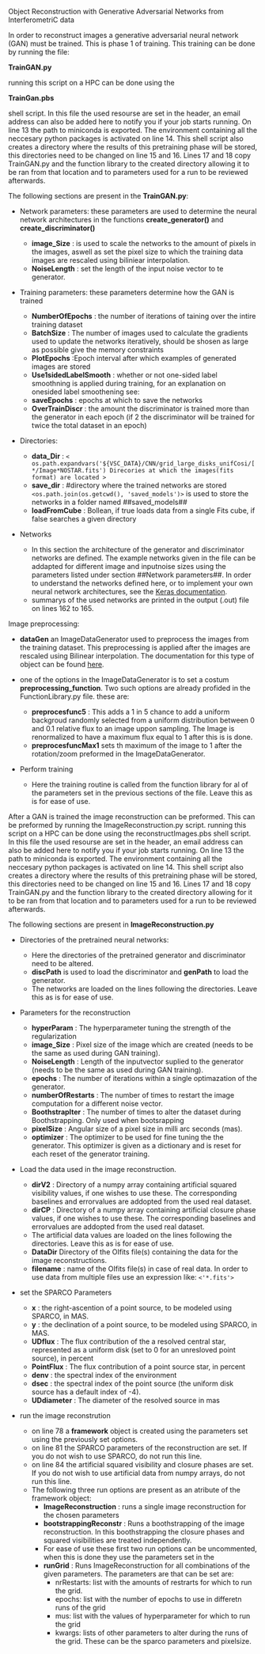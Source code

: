 Object Reconstruction with Generative Adversarial Networks from InterferometriC data

In order to reconstruct images a generative adversarial neural network (GAN) must be trained. 
This is phase 1 of training.
This training can be done by running the file:
  
  **TrainGAN.py**
  
running this script on a HPC can be done using the

  **TrainGan.pbs**

shell script.
In this file the used resourse are set in the header, an email address can also be added here to notify you if your job starts running. 
On line 13 the path to miniconda is exported. The environment containing all the neccesary python packages is activated on line 14. 
This shell script also creates a directory where the results of this pretraining phase will be stored, this directories need to be changed on line 15 and 16.
Lines 17 and 18 copy TrainGAN.py and the function library to the created directory allowing it to be ran from that location and to parameters used for a run to be reviewed afterwards.

The following sections are present in the **TrainGAN.py**:

* Network parameters:
   these parameters are used to determine the neural network architectures in the functions **create_generator()** and **create_discriminator()**
  * **image_Size** : is used to scale the networks to the amount of pixels in the images, aswell as set the pixel size to which the training data images are rescaled using biliniear interpolation.
  * **NoiseLength** : set the length of the input noise vector to te generator.

* Training parameters:
these parameters determine how the GAN is trained
  * **NumberOfEpochs** : the number of iterations of taining over the intire training dataset
  * **BatchSize** : The number of images used to calculate the gradients used to update the networks iteratively, should be shosen as large as possible give the memory constraints
  * **PlotEpochs** :Epoch interval after which examples of generated images are stored
  * **Use1sidedLabelSmooth** : whether or not one-sided label smoothning is applied during training, for an explanation on onesided label smoothening see:
  * **saveEpochs** : epochs at which to save the networks
  * **OverTrainDiscr** : the amount the discriminator is trained more than the generator in each epoch (if 2 the discriminator will be trained for twice the total dataset in an epoch)
 
* Directories:
  * **data_Dir** :  `< os.path.expandvars('${VSC_DATA}/CNN/grid_large_disks_unifCosi/[*/Image*NOSTAR.fits') Direcories at which the images(fits format) are located >`
  * **save_dir** :  #directory where the trained networks are stored `<os.path.join(os.getcwd(), 'saved_models')>` is used to store the networks in a folder named ##saved_models##
  * **loadFromCube** : Bollean, if true loads data from a single Fits cube, if false searches a given directory

* Networks
  * In this section the architecture of the generator and discriminator networks are defined. The example networks given in the file can be addapted for different image and inputnoise sizes using the parameters listed under section ##Network parameters##. In order to understand the networks defined here, or to implement your own neural network architectures, see the [Keras documentation](https://keras.io/api/).
  * summarys of the used networks are printed in the output (.out) file on lines 162 to 165.
  
Image preprocessing:
  * **dataGen**  an ImageDataGenerator used to preprocess the images from the training dataset. This preprocessing is applied after the images are rescaled using Bilinear interpolation. The documentation for this type of object can be found [here]( https://keras.io/api/preprocessing/image/#imagedatagenerator-class ).
  * one of the options in the ImageDataGenerator is to set a costum **preprocessing_function**. Two such options are already profided in the FunctionLibrary.py file. these are:
    * **preprocesfunc5** : This adds a 1 in 5 chance to add a uniform backgroud randomly selected from a uniform distribution between 0 and 0.1 relative flux to an image uppon sampling. The Image is renormalized to have a maximum flux equal to 1 after this is is done.
    * **preprocesfuncMax1** sets th maximum of the image to 1 after the rotation/zoom preformed in the ImageDataGenerator.
  
  
* Perform training
  * Here the training routine is called from the function library for al of the parameters set in the previous sections of the file. Leave this as is for ease of use.
  
After a GAN is trained the image reconstruction can be preformed. This can be preformed by running the
  ImageReconstruction.py
script. running this script on a HPC can be done using the 
  reconstructImages.pbs 
shell script. 
In this file the used resourse are set in the header, an email address can also be added here to notify you if your job starts running.
On line 13 the path to miniconda is exported. The environment containing all the neccesary python packages is activated on line 14. 
This shell script also creates a directory where the results of this pretraining phase will be stored, this directories need to be changed on line 15 and 16.
Lines 17 and 18 copy TrainGAN.py and the function library to the created directory allowing for it to be ran from that location and to parameters used for a run to be reviewed afterwards.

The following sections are present in **ImageReconstruction.py**

* Directories of the pretrained neural networks:
  * Here the directories of the pretrained generator and discriminator need to be altered.
  * **discPath** is used to load the discriminator and **genPath** to load the generator.
  * The networks are loaded on the lines following the directories. Leave this as is for ease of use.
* Parameters for the reconstruction
  * **hyperParam** : The hyperparameter tuning the strength of the regularization
  * **image_Size** : Pixel size of the image which are created (needs to be the same as used during GAN training).
  * **NoiseLength** : Length of the inputvector suplied to the generator (needs to be the same as used during GAN training).
  * **epochs** : The number of iterations within a single optimazation of the generator.
  * **numberOfRestarts** : The number of times to restart the image computation for a different noise vector.
  * **BoothstrapIter** : The number of times to alter the dataset during Boothstrapping. Only used when bootsrapping 
  * **pixelSize** : Angular size of a pixel size in milli arc seconds (mas).
  * **optimizer** : The optimizer to be used for fine tuning the the generator. This optimizer is given as a dictionary and is reset for each reset of the generator training.
* Load the data used in the image reconstruction.
  * **dirV2** : Directory of a numpy array containing artificial squared visibility values, if one wishes to use these. The corresponding baselines and errorvalues are addopted from the used real dataset.
  * **dirCP** : Directory of a numpy array containing artificial closure phase values, if one wishes to use these. The corresponding baselines and errorvalues are addopted from the used real dataset.
  * The artificial data values are loaded on the lines following the directories. Leave this as is for ease of use.
  * **DataDir** Directory of the OIfits file(s) containing the data for the image reconstructions.
  * **filename** :  name of the OIfits file(s) in case of real data. In order to use data from multiple files use an expression like: `<'*.fits'>` 
  
* set the SPARCO Parameters
  * **x** : the right-ascention of a point source, to be modeled using SPARCO, in MAS.
  * **y** :  the declination of a point source, to be modeled using SPARCO, in MAS.
  * **UDflux** : The flux contribution of the a resolved central star, represented as a uniform disk (set to 0 for an unresloved point source), in percent
  * **PointFlux** : The flux contribution of a point source star, in percent
  * **denv** : the spectral index of the environment
  * **dsec** :  the spectral index of the point source (the uniform disk source has a default index of -4).
  * **UDdiameter** : The diameter of the resolved source in mas
  
* run the image reconstrution
  * on line 78  a **framework** object is created using the parameters set using the previously set options.
  * on line 81 the SPARCO parameters of the reconstruction are set. If you do not wish to use SPARCO, do not run this line.
  * on line 84 the artificial squared visibility and closure phases are set. If you do not wish to use artificial data from numpy arrays, do not run this line.
  * The following three run options are present as an atribute of the framework object: 
    * **ImageReconstruction** : runs a single image reconstruction for the chosen parameters
    * **bootstrappingReconstr** : Runs a boothstrapping of the image reconstruction. In this boothstrapping the closure phases and squared visibilities are treated independently.
    * For ease of use these first two run options can be uncommented, when this is done they use the parameters set in the 
    * **runGrid** : Runs ImageReconstruction for all combinations of the given parameters. The parameters are that can be set are:
        * nrRestarts: list with the amounts of restrarts for which to run the grid.
        * epochs: list with the number of epochs to use in differetn runs of the grid
        * mus: list with the values of hyperparameter for which to run the grid
        * kwargs: lists of other parameters to alter during the runs of the grid.
                  These can be the sparco parameters and pixelsize.
    
  






